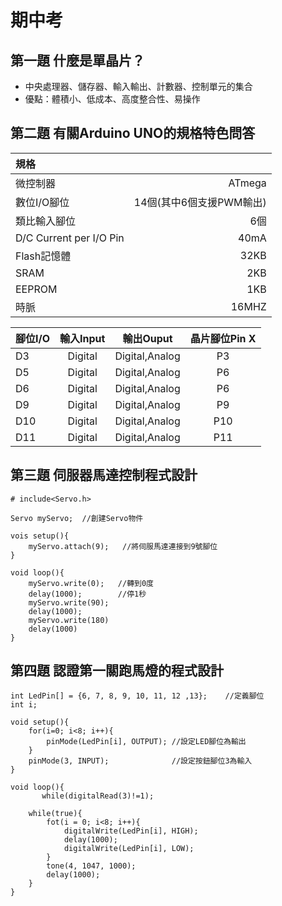 # 期中考

## 第一題 什麼是單晶片？
- 中央處理器、儲存器、輸入輸出、計數器、控制單元的集合
- 優點：體積小、低成本、高度整合性、易操作

## 第二題 有關Arduino UNO的規格特色問答
|規格||
|:---|---:|
|微控制器|ATmega|
|數位I/O腳位|14個(其中6個支援PWM輸出)|
|類比輸入腳位|6個|
|D/C Current per I/O Pin|40mA|
|Flash記憶體|32KB|
|SRAM|2KB|
|EEPROM|1KB|
|時脈|16MHZ|

|腳位I/O|輸入Input|輸出Ouput|晶片腳位Pin X|
|:---|:-:|:-:|:-:|
|D3|Digital|Digital,Analog|P3
|D5|Digital|Digital,Analog|P6
|D6|Digital|Digital,Analog|P6
|D9|Digital|Digital,Analog|P9
|D10|Digital|Digital,Analog|P10
|D11|Digital|Digital,Analog|P11

## 第三題 伺服器馬達控制程式設計
```
# include<Servo.h>

Servo myServo;  //創建Servo物件

vois setup(){
    myServo.attach(9);   //將伺服馬達連接到9號腳位
}

void loop(){
    myServo.write(0);   //轉到0度
    delay(1000);        //停1秒
    myServo.write(90);
    delay(1000);
    myServo.write(180)
    delay(1000)
}

```

## 第四題 認證第一關跑馬燈的程式設計
```
int LedPin[] = {6, 7, 8, 9, 10, 11, 12 ,13};    //定義腳位
int i;

void setup(){
    for(i=0; i<8; i++){
        pinMode(LedPin[i], OUTPUT); //設定LED腳位為輸出
    }
    pinMode(3, INPUT);              //設定按鈕腳位3為輸入
}
    
void loop(){
       while(digitalRead(3)!=1);

    while(true){
        fot(i = 0; i<8; i++){
            digitalWrite(LedPin[i], HIGH);
            delay(1000);
            digitalWrite(LedPin[i], LOW);
        }
        tone(4, 1047, 1000);
        delay(1000);
    }
}


```



